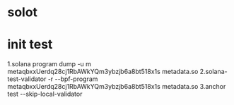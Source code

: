 # solot

# init test
1.solana program dump -u m metaqbxxUerdq28cj1RbAWkYQm3ybzjb6a8bt518x1s metadata.so
2.solana-test-validator -r --bpf-program metaqbxxUerdq28cj1RbAWkYQm3ybzjb6a8bt518x1s metadata.so
3.anchor test --skip-local-validator